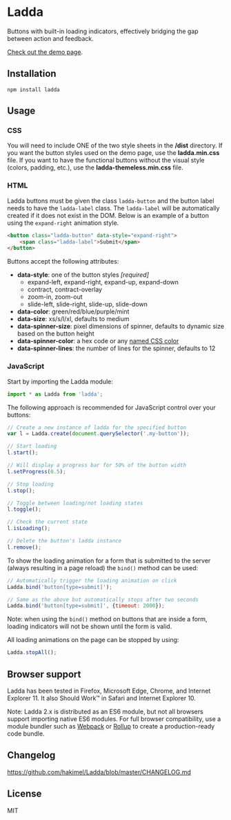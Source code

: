 # Ladda

Buttons with built-in loading indicators, effectively bridging the gap between action and feedback.

[Check out the demo page](https://lab.hakim.se/ladda/).

## Installation

`npm install ladda`

## Usage

### CSS

You will need to include ONE of the two style sheets in the **/dist** directory.
If you want the button styles used on the demo page, use the **ladda.min.css** file.
If you want to have the functional buttons without the visual style (colors, padding, etc.), use the **ladda-themeless.min.css** file.

### HTML

Ladda buttons must be given the class `ladda-button` and the button label needs to have the `ladda-label` class. The `ladda-label` will be automatically created if it does not exist in the DOM. Below is an example of a button using the `expand-right` animation style.

```html
<button class="ladda-button" data-style="expand-right">
    <span class="ladda-label">Submit</span>
</button>
```

Buttons accept the following attributes:
- **data-style**: one of the button styles *[required]*
  - expand-left, expand-right, expand-up, expand-down
  - contract, contract-overlay
  - zoom-in, zoom-out
  - slide-left, slide-right, slide-up, slide-down
- **data-color**: green/red/blue/purple/mint
- **data-size**: xs/s/l/xl, defaults to medium
- **data-spinner-size**: pixel dimensions of spinner, defaults to dynamic size based on the button height
- **data-spinner-color**: a hex code or any [named CSS color](https://css-tricks.com/snippets/css/named-colors-and-hex-equivalents/)
- **data-spinner-lines**: the number of lines for the spinner, defaults to 12

### JavaScript

Start by importing the Ladda module:

```javascript
import * as Ladda from 'ladda';
```

The following approach is recommended for JavaScript control over your buttons:

```javascript
// Create a new instance of ladda for the specified button
var l = Ladda.create(document.querySelector('.my-button'));

// Start loading
l.start();

// Will display a progress bar for 50% of the button width
l.setProgress(0.5);

// Stop loading
l.stop();

// Toggle between loading/not loading states
l.toggle();

// Check the current state
l.isLoading();

// Delete the button's ladda instance
l.remove();
```

To show the loading animation for a form that is submitted to the server (always resulting in a page reload) the `bind()` method can be used:

```javascript
// Automatically trigger the loading animation on click
Ladda.bind('button[type=submit]');

// Same as the above but automatically stops after two seconds
Ladda.bind('button[type=submit]', {timeout: 2000});
```

Note: when using the `bind()` method on buttons that are inside a form, loading indicators will not be shown until the form is valid.

All loading animations on the page can be stopped by using:

```javascript
Ladda.stopAll();
```

## Browser support

Ladda has been tested in Firefox, Microsoft Edge, Chrome, and Internet Explorer 11.
It also Should Work™ in Safari and Internet Explorer 10.

Note: Ladda 2.x is distributed as an ES6 module, but not all browsers support importing native ES6 modules.
For full browser compatibility, use a module bundler such as <a href="https://webpack.js.org/">Webpack</a>
or <a href="https://rollupjs.org/">Rollup</a> to create a production-ready code bundle.

## Changelog

<https://github.com/hakimel/Ladda/blob/master/CHANGELOG.md>

## License

MIT
